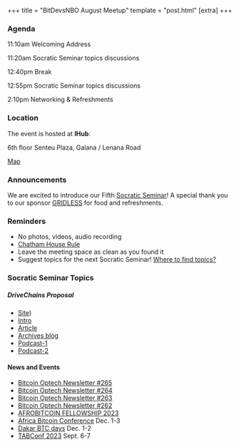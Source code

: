  +++
 title = "BitDevsNBO August Meetup"
 template = "post.html"
 [extra]
 +++

 ### Agenda

 11:10am Welcoming Address

 11:20am Socratic Seminar topics discussions

 12:40pm Break

 12:55pm Socratic Seminar topics discussions

 2:10pm Networking & Refreshments

 ### Location

 The event is hosted at **IHub**:

 6th floor Senteu Plaza, 
 Galana / Lenana Road 

 [Map](https://www.google.com/maps/place/iHub/@-1.2891199,36.7809786,17z/data=!3m1!4b1!4m5!3m4!1s0x182f109996536c39:0x4eb6d6e1e16b4153!8m2!3d-1.2891199!4d36.7831673)  


 ### Announcements

 We are excited to introduce our Fifth [Socratic Seminar](/about)! A special thank you to our 
 sponsor [GRIDLESS](https://gridlesscompute.com) for food and refreshments.

 ### Reminders

   - No photos, videos, audio recording
   - [Chatham House Rule](https://www.chathamhouse.org/about-us/chatham-house-rule)
   - Leave the meeting space as clean as you found it
   - Suggest topics for the next Socratic Seminar! [Where to find topics?](/about/find-topics)

 ### Socratic Seminar Topics

   ##### DriveChains Proposal
   - [Site](https://www.drivechain.info/))
   - [Intro](https://thebitcoinmanual.com/blockchain/drive-chains/)
   - [Article](https://bitcoinmagazine.com/technical/drivechain-makes-bitcoin-the-only-crypto)
   - [Archives blog](https://www.truthcoin.info/blog/drivechain/)
   - [Podcast-1](https://player.fm/series/what-bitcoin-did-with-peter-mccormack/should-drivechains-come-to-bitcoin-with-paul-sztorc-wbd540)
   - [Podcast-2](https://pod.link/1359544516/episode/a009eeb7ac3d441ac64e3d8367d9ae1b)
  
    

 #### News and Events

   - [Bitcoin Optech Newsletter #265](https://bitcoinops.org/en/newsletters/2023/08/23/)
   - [Bitcoin Optech Newsletter #264](https://bitcoinops.org/en/newsletters/2023/08/16/)
   - [Bitcoin Optech Newsletter #263](https://bitcoinops.org/en/newsletters/2023/08/09/)
   - [Bitcoin Optech Newsletter #262](https://bitcoinops.org/en/newsletters/2023/08/02/)
   - [AFROBITCOIN FELLOWSHIP 2023](https://www.afrobitcoin.org/fellowship)
   - [Africa Bitcoin Conference](https://www.afrobitcoin.org) Dec. 1-3
   - [Dakar BTC days](https://dakarbitcoindays.com/) Dec. 1-2
   - [TABConf 2023](https://2023.tabconf.com) Sept. 6-7